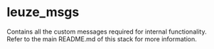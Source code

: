 # leuze_msgs   

Contains all the custom messages required for internal functionality.   
Refer to the main README.md of this stack for more information.   
